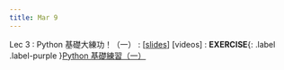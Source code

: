 ```yaml
---
title: Mar 9
---
```


Lec 3
: Python 基礎大練功！（一）
  : [[slides](https://docs.google.com/presentation/d/1By96tkJNyUDbX7_LzhcHKM-DHAsAzzRVZGqVNAytMIk/edit?usp=sharing)] [videos]
: **EXERCISE**{: .label .label-purple }[Python 基礎練習（一）](https://colab.research.google.com/drive/1Pobh7dkeJUwjA6hEWHC69bKr2c4SC-CF?usp=sharing)
